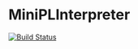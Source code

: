 # MiniPLInterpreter


[![Build Status](https://travis-ci.org/jonimake/MiniPLInterpreter.svg)](https://travis-ci.org/jonimake/MiniPLInterpreter)
